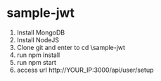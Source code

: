 # sample-jwt

1. Install MongoDB
2. Install NodeJS
3. Clone git and enter to cd \sample-jwt
4. run npm install
5. run npm start
6. access url http://YOUR_IP:3000/api/user/setup
